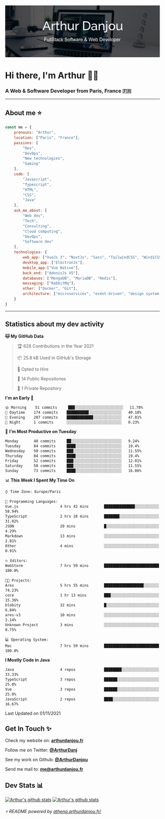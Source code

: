 ![Banner](./assets/Banner.png)

# Hi there, I'm Arthur 🙋‍♂️
### A Web & Software Developer from Paris, France 🇫🇷

---
## About me ⭐

```javascript
const me = {
    pronouns: "Arthur", 
    location: ["Paris", "France"],
    passions: [
        "Dev", 
        "DevOps", 
        "New technologies",
        "Gaming"
    ],
    code: [
        "Javascript", 
        "Typescript", 
        "HTML", 
        "CSS", 
        "Java"
    ],
    ask_me_about: [
        "Web dev", 
        "Tech", 
        "Consulting", 
        "Cloud computing", 
        "DevOps",
        "Software dev"
    ],
    technologies: {
        web_app: ["VueJs 3", "NuxtJs", "Sass", "TailwindCSS", "WindiCSS"],
        desktop_app: ["ElectronJs"],
        mobile_app:["Vue Native"],
        back_end: ["AdonisJs V5"],
        databases: ["MongoDB", "MariaDB", "Redis"],
        messaging: ["RabbitMq"],
        other: ["Docker", "Git"],
        architecture: ["microservices", "event-driven", "design system pattern"]
    }
}
```
---

## Statistics about my dev activity

<!--START_SECTION:waka-->
**🐱 My GitHub Data** 

> 🏆 628 Contributions in the Year 2021
 > 
> 📦 25.8 kB Used in GitHub's Storage 
 > 
> 💼 Opted to Hire
 > 
> 📜 14 Public Repositories 
 > 
> 🔑 1 Private Repository 
 > 
**I'm an Early 🐤** 

```text
🌞 Morning    51 commits     ███░░░░░░░░░░░░░░░░░░░░░░   11.78% 
🌆 Daytime    174 commits    ██████████░░░░░░░░░░░░░░░   40.18% 
🌃 Evening    207 commits    ████████████░░░░░░░░░░░░░   47.81% 
🌙 Night      1 commits      ░░░░░░░░░░░░░░░░░░░░░░░░░   0.23%

```
📅 **I'm Most Productive on Tuesday** 

```text
Monday       40 commits     ██░░░░░░░░░░░░░░░░░░░░░░░   9.24% 
Tuesday      84 commits     ████░░░░░░░░░░░░░░░░░░░░░   19.4% 
Wednesday    50 commits     ███░░░░░░░░░░░░░░░░░░░░░░   11.55% 
Thursday     84 commits     ████░░░░░░░░░░░░░░░░░░░░░   19.4% 
Friday       52 commits     ███░░░░░░░░░░░░░░░░░░░░░░   12.01% 
Saturday     50 commits     ███░░░░░░░░░░░░░░░░░░░░░░   11.55% 
Sunday       73 commits     ████░░░░░░░░░░░░░░░░░░░░░   16.86%

```


📊 **This Week I Spent My Time On** 

```text
⌚︎ Time Zone: Europe/Paris

💬 Programming Languages: 
Vue.js                   4 hrs 42 mins       ██████████████░░░░░░░░░░░   58.94% 
TypeScript               2 hrs 28 mins       ███████░░░░░░░░░░░░░░░░░░   31.02% 
JSON                     20 mins             █░░░░░░░░░░░░░░░░░░░░░░░░   4.29% 
Markdown                 13 mins             ░░░░░░░░░░░░░░░░░░░░░░░░░   2.81% 
Other                    4 mins              ░░░░░░░░░░░░░░░░░░░░░░░░░   0.91%

🔥 Editors: 
WebStorm                 7 hrs 59 mins       █████████████████████████   100.0%

🐱‍💻 Projects: 
Ares                     5 hrs 55 mins       ██████████████████░░░░░░░   74.23% 
core                     1 hr 13 mins        ███░░░░░░░░░░░░░░░░░░░░░░   15.36% 
blobity                  32 mins             █░░░░░░░░░░░░░░░░░░░░░░░░   6.84% 
ares-v3                  10 mins             ░░░░░░░░░░░░░░░░░░░░░░░░░   2.14% 
Unknown Project          3 mins              ░░░░░░░░░░░░░░░░░░░░░░░░░   0.75%

💻 Operating System: 
Mac                      7 hrs 59 mins       █████████████████████████   100.0%

```

**I Mostly Code in Java** 

```text
Java                     4 repos             ████████░░░░░░░░░░░░░░░░░   33.33% 
TypeScript               3 repos             ██████░░░░░░░░░░░░░░░░░░░   25.0% 
Vue                      3 repos             ██████░░░░░░░░░░░░░░░░░░░   25.0% 
JavaScript               2 repos             ████░░░░░░░░░░░░░░░░░░░░░   16.67%

```



 Last Updated on 01/11/2021
<!--END_SECTION:waka-->

## Get In Touch ✨
Check my website on: [**arthurdanjou.fr**](https://arthurdanjou.fr)

Follow me on Twitter: [**@ArthurDanj**](https://twitter.com/ArthurDanj)

See my work on Github: [**@ArthurDanjou**](https://github.com/ArthurDanjou)

Send me mail to: [**me@arthurdanjou.fr**](mailto:me@arthurdanjou.fr)

## Dev Stats 📊

[![Arthur's github stats](https://github-readme-stats.vercel.app/api?count_private=true&show_icons=true&theme=dracula&username=arthurdanjou)](https://github.com/anuraghazra/github-readme-stats)
[![Arthur's github stats](https://github-readme-stats.vercel.app/api/top-langs/?count_private=true&show_icons=true&theme=dracula&username=arthurdanjou&layout=compact)](https://github.com/anuraghazra/github-readme-stats)

###### ⚡ README powered by [athena.arthurdanjou.fr/](https://athena.arthurdanjou.fr)

